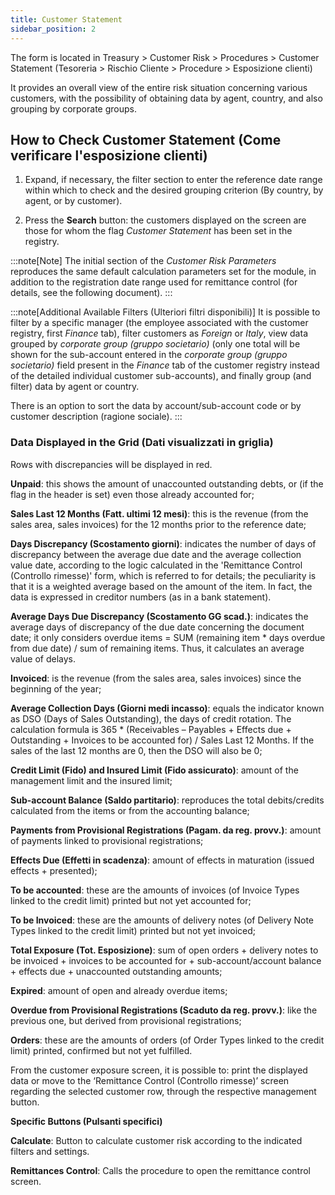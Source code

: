 ```yaml
---
title: Customer Statement
sidebar_position: 2
---
```


The form is located in Treasury > Customer Risk > Procedures > Customer Statement (Tesoreria > Rischio Cliente > Procedure > Esposizione clienti)

It provides an overall view of the entire risk situation concerning various customers, with the possibility of obtaining data by agent, country, and also grouping by corporate groups.

## How to Check Customer Statement (Come verificare l'esposizione clienti)

1. Expand, if necessary, the filter section to enter the reference date range within which to check and the desired grouping criterion (By country, by agent, or by customer).

2. Press the **Search** button: the customers displayed on the screen are those for whom the flag *Customer Statement* has been set in the registry.

:::note[Note]
The initial section of the *Customer Risk Parameters* reproduces the same default calculation parameters set for the module, in addition to the registration date range used for remittance control (for details, see the following document).
:::

:::note[Additional Available Filters (Ulteriori filtri disponibili)]
It is possible to filter by a specific manager (the employee associated with the customer registry, first *Finance* tab), filter customers as *Foreign* or *Italy*, view data grouped by *corporate group (gruppo societario)* (only one total will be shown for the sub-account entered in the *corporate group (gruppo societario)* field present in the *Finance* tab of the customer registry instead of the detailed individual customer sub-accounts), and finally group (and filter) data by agent or country.

There is an option to sort the data by account/sub-account code or by customer description (ragione sociale).
:::

### Data Displayed in the Grid (Dati visualizzati in griglia)

Rows with discrepancies will be displayed in red.

**Unpaid**: this shows the amount of unaccounted outstanding debts, or (if the flag in the header is set) even those already accounted for;

**Sales Last 12 Months (Fatt. ultimi 12 mesi)**: this is the revenue (from the sales area, sales invoices) for the 12 months prior to the reference date;

**Days Discrepancy (Scostamento giorni)**: indicates the number of days of discrepancy between the average due date and the average collection value date, according to the logic calculated in the 'Remittance Control (Controllo rimesse)' form, which is referred to for details; the peculiarity is that it is a weighted average based on the amount of the item. In fact, the data is expressed in creditor numbers (as in a bank statement).

**Average Days Due Discrepancy (Scostamento GG scad.)**: indicates the average days of discrepancy of the due date concerning the document date; it only considers overdue items = SUM (remaining item * days overdue from due date) / sum of remaining items. Thus, it calculates an average value of delays.

**Invoiced**: is the revenue (from the sales area, sales invoices) since the beginning of the year;

**Average Collection Days (Giorni medi incasso)**: equals the indicator known as DSO (Days of Sales Outstanding), the days of credit rotation. The calculation formula is 365 * (Receivables – Payables + Effects due + Outstanding + Invoices to be accounted for) / Sales Last 12 Months. If the sales of the last 12 months are 0, then the DSO will also be 0;

**Credit Limit (Fido) and Insured Limit (Fido assicurato)**: amount of the management limit and the insured limit;

**Sub-account Balance (Saldo partitario)**: reproduces the total debits/credits calculated from the items or from the accounting balance;

**Payments from Provisional Registrations (Pagam. da reg. provv.)**: amount of payments linked to provisional registrations;

**Effects Due (Effetti in scadenza)**: amount of effects in maturation (issued effects + presented);

**To be accounted**: these are the amounts of invoices (of Invoice Types linked to the credit limit) printed but not yet accounted for;

**To be Invoiced**: these are the amounts of delivery notes (of Delivery Note Types linked to the credit limit) printed but not yet invoiced;

**Total Exposure (Tot. Esposizione)**: sum of open orders + delivery notes to be invoiced + invoices to be accounted for + sub-account/account balance + effects due + unaccounted outstanding amounts;

**Expired**: amount of open and already overdue items;

**Overdue from Provisional Registrations (Scaduto da reg. provv.)**: like the previous one, but derived from provisional registrations;

**Orders**: these are the amounts of orders (of Order Types linked to the credit limit) printed, confirmed but not yet fulfilled.

From the customer exposure screen, it is possible to: print the displayed data or move to the ‘Remittance Control (Controllo rimesse)’ screen regarding the selected customer row, through the respective management button.



**Specific Buttons (Pulsanti specifici)**

**Calculate**: Button to calculate customer risk according to the indicated filters and settings.

**Remittances Control**: Calls the procedure to open the remittance control screen.